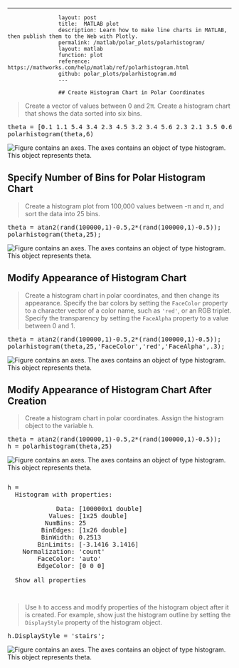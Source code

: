 ---
                    layout: post
                    title:  MATLAB plot
                    description: Learn how to make line charts in MATLAB, then publish them to the Web with Plotly.
                    permalink: /matlab/polar_plots/polarhistogram/
                    layout: matlab
                    function: plot
                    reference: https://mathworks.com/help/matlab/ref/polarhistogram.html
                    github: polar_plots/polarhistogram.md
                    ---

                    ## Create Histogram Chart in Polar Coordinates 









> Create a vector of values between 0 and 2π. Create a histogram chart that shows the data sorted into six bins.

<pre class="mcode">theta = [0.1 1.1 5.4 3.4 2.3 4.5 3.2 3.4 5.6 2.3 2.1 3.5 0.6 6.1];
polarhistogram(theta,6)</pre>

![Figure contains an axes. The axes contains an object of type histogram. This object represents theta.](https://mathworks.com/help/examples/graphics/win64/CreateHistogramChartInPolarCoordinatesExample_01.png)

## Specify Number of Bins for Polar Histogram Chart 









> Create a histogram plot from 100,000 values between -π and π, and sort the data into 25 bins.

<pre class="mcode">theta = atan2(rand(100000,1)-0.5,2*(rand(100000,1)-0.5));
polarhistogram(theta,25);</pre>

![Figure contains an axes. The axes contains an object of type histogram. This object represents theta.](https://mathworks.com/help/examples/graphics/win64/SpecifyNumberOfBinsForPolarHistogramChartExample_01.png)

## Modify Appearance of Histogram Chart 









> Create a histogram chart in polar coordinates, and then change its appearance. Specify the bar colors by setting the `FaceColor` property to a character vector of a color name, such as `'red'`, or an RGB triplet. Specify the transparency by setting the `FaceAlpha` property to a value between 0 and 1.

<pre class="mcode">theta = atan2(rand(100000,1)-0.5,2*(rand(100000,1)-0.5));
polarhistogram(theta,25,'FaceColor','red','FaceAlpha',.3);</pre>

![Figure contains an axes. The axes contains an object of type histogram. This object represents theta.](https://mathworks.com/help/examples/graphics/win64/ModifyAppearanceOfHistogramChartExample_01.png)

## Modify Appearance of Histogram Chart After Creation 









> Create a histogram chart in polar coordinates. Assign the histogram object to the variable `h`.

<pre class="mcode">theta = atan2(rand(100000,1)-0.5,2*(rand(100000,1)-0.5));
h = polarhistogram(theta,25)</pre>

![Figure contains an axes. The axes contains an object of type histogram. This object represents theta.](https://mathworks.com/help/examples/graphics/win64/ModifyAppearanceOfHistogramChartAfterCreationExample_01.png)

<pre class="mcode"><div class="codeoutput"><pre>h = 
  Histogram with properties:

             Data: [100000x1 double]
           Values: [1x25 double]
          NumBins: 25
         BinEdges: [1x26 double]
         BinWidth: 0.2513
        BinLimits: [-3.1416 3.1416]
    Normalization: 'count'
        FaceColor: 'auto'
        EdgeColor: [0 0 0]

  Show all properties

</pre></div></pre>

> Use `h` to access and modify properties of the histogram object after it is created. For example, show just the histogram outline by setting the `DisplayStyle` property of the histogram object.

<pre class="mcode">h.DisplayStyle = 'stairs';</pre>

![Figure contains an axes. The axes contains an object of type histogram. This object represents theta.](https://mathworks.com/help/examples/graphics/win64/ModifyAppearanceOfHistogramChartAfterCreationExample_02.png)

